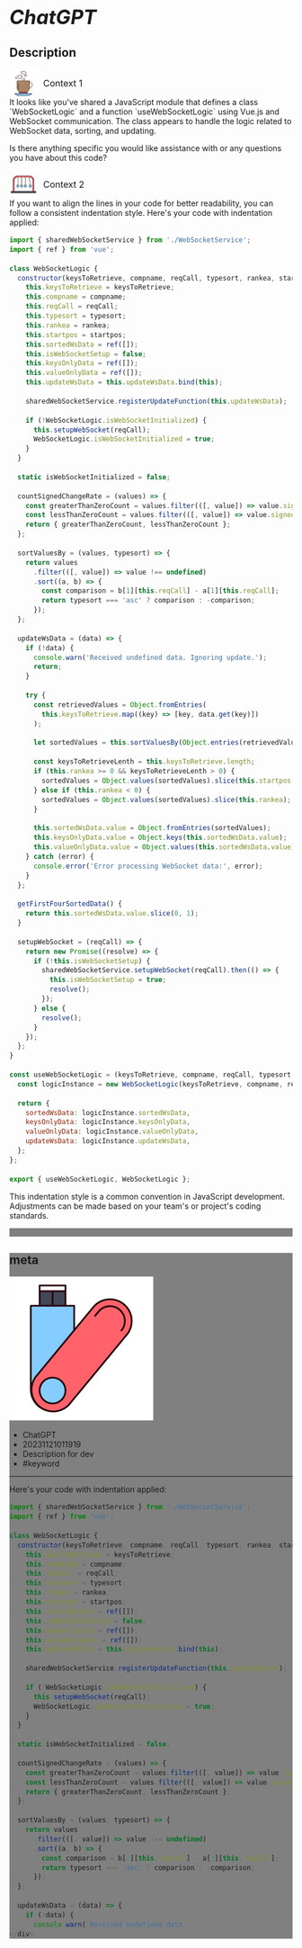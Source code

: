 # **<span style="font-size: 35px; font-style: italic;">ChatGPT</span>**

## Description




<div style="display: flex; align-items: center; font-size: 16px;"><div><img src="https://raw.githubusercontent.com/d10000usd/WebDocuments/main/public/icon/space/workspace-vector-free-icon-set-30.png" width="50" height="50" style="vertical-align: middle;" /></div><div style="display: inline-block; vertical-align: middle; margin-left: 10px; font-size: 16px;">Context 1</div></div>
It looks like you've shared a JavaScript module that defines a class `WebSocketLogic` and a function `useWebSocketLogic` using Vue.js and WebSocket communication. The class appears to handle the logic related to WebSocket data, sorting, and updating.

Is there anything specific you would like assistance with or any questions you have about this code?





<div style="display: flex; align-items: center; font-size: 16px;"><div><img src="https://raw.githubusercontent.com/d10000usd/WebDocuments/main/public/icon/space/workspace-vector-free-icon-set-35.png" width="50" height="50" style="vertical-align: middle;" /></div><div style="display: inline-block; vertical-align: middle; margin-left: 10px; font-size: 16px;">Context 2</div></div>
If you want to align the lines in your code for better readability, you can follow a consistent indentation style. Here's your code with indentation applied:

```javascript
import { sharedWebSocketService } from './WebSocketService';
import { ref } from 'vue';

class WebSocketLogic {
  constructor(keysToRetrieve, compname, reqCall, typesort, rankea, startpos) {
    this.keysToRetrieve = keysToRetrieve;
    this.compname = compname;
    this.reqCall = reqCall;
    this.typesort = typesort;
    this.rankea = rankea;
    this.startpos = startpos;
    this.sortedWsData = ref([]);
    this.isWebSocketSetup = false;
    this.keysOnlyData = ref([]);
    this.valueOnlyData = ref([]);
    this.updateWsData = this.updateWsData.bind(this);

    sharedWebSocketService.registerUpdateFunction(this.updateWsData);

    if (!WebSocketLogic.isWebSocketInitialized) {
      this.setupWebSocket(reqCall);
      WebSocketLogic.isWebSocketInitialized = true;
    }
  }

  static isWebSocketInitialized = false;

  countSignedChangeRate = (values) => {
    const greaterThanZeroCount = values.filter(([, value]) => value.signed_change_rate > 0).length;
    const lessThanZeroCount = values.filter(([, value]) => value.signed_change_rate < 0).length;
    return { greaterThanZeroCount, lessThanZeroCount };
  };

  sortValuesBy = (values, typesort) => {
    return values
      .filter(([, value]) => value !== undefined)
      .sort((a, b) => {
        const comparison = b[1][this.reqCall] - a[1][this.reqCall];
        return typesort === 'asc' ? comparison : -comparison;
      });
  };

  updateWsData = (data) => {
    if (!data) {
      console.warn('Received undefined data. Ignoring update.');
      return;
    }

    try {
      const retrievedValues = Object.fromEntries(
        this.keysToRetrieve.map((key) => [key, data.get(key)])
      );

      let sortedValues = this.sortValuesBy(Object.entries(retrievedValues), this.typesort);

      const keysToRetrieveLenth = this.keysToRetrieve.length;
      if (this.rankea >= 0 && keysToRetrieveLenth > 0) {
        sortedValues = Object.values(sortedValues).slice(this.startpos, this.startpos + this.rankea);
      } else if (this.rankea < 0) {
        sortedValues = Object.values(sortedValues).slice(this.rankea);
      }

      this.sortedWsData.value = Object.fromEntries(sortedValues);
      this.keysOnlyData.value = Object.keys(this.sortedWsData.value);
      this.valueOnlyData.value = Object.values(this.sortedWsData.value);
    } catch (error) {
      console.error('Error processing WebSocket data:', error);
    }
  };

  getFirstFourSortedData() {
    return this.sortedWsData.value.slice(0, 1);
  }

  setupWebSocket = (reqCall) => {
    return new Promise((resolve) => {
      if (!this.isWebSocketSetup) {
        sharedWebSocketService.setupWebSocket(reqCall).then(() => {
          this.isWebSocketSetup = true;
          resolve();
        });
      } else {
        resolve();
      }
    });
  };
}

const useWebSocketLogic = (keysToRetrieve, compname, reqCall, typesort, rankea, startpos) => {
  const logicInstance = new WebSocketLogic(keysToRetrieve, compname, reqCall, typesort, rankea, startpos);

  return {
    sortedWsData: logicInstance.sortedWsData,
    keysOnlyData: logicInstance.keysOnlyData,
    valueOnlyData: logicInstance.valueOnlyData,
    updateWsData: logicInstance.updateWsData,
  };
};

export { useWebSocketLogic, WebSocketLogic };
```

This indentation style is a common convention in JavaScript development. Adjustments can be made based on your team's or project's coding standards.



<div style="background-color: grey; height: 15px;"></div>







<div style="background-color: grey; ">  

## meta   
![ex_screenshot](https://raw.githubusercontent.com/d10000usd/WebDocuments/main/public/icon/space/workspace-vector-free-icon-set-40.png)  
* ChatGPT  
* 20231121011919  
* Description for dev  
* #keyword  
****
Here's your code with indentation applied:

```javascript
import { sharedWebSocketService } from './WebSocketService';
import { ref } from 'vue';

class WebSocketLogic {
  constructor(keysToRetrieve, compname, reqCall, typesort, rankea, startpos) {
    this.keysToRetrieve = keysToRetrieve;
    this.compname = compname;
    this.reqCall = reqCall;
    this.typesort = typesort;
    this.rankea = rankea;
    this.startpos = startpos;
    this.sortedWsData = ref([]);
    this.isWebSocketSetup = false;
    this.keysOnlyData = ref([]);
    this.valueOnlyData = ref([]);
    this.updateWsData = this.updateWsData.bind(this);

    sharedWebSocketService.registerUpdateFunction(this.updateWsData);

    if (!WebSocketLogic.isWebSocketInitialized) {
      this.setupWebSocket(reqCall);
      WebSocketLogic.isWebSocketInitialized = true;
    }
  }

  static isWebSocketInitialized = false;

  countSignedChangeRate = (values) => {
    const greaterThanZeroCount = values.filter(([, value]) => value.signed_change_rate > 0).length;
    const lessThanZeroCount = values.filter(([, value]) => value.signed_change_rate < 0).length;
    return { greaterThanZeroCount, lessThanZeroCount };
  };

  sortValuesBy = (values, typesort) => {
    return values
      .filter(([, value]) => value !== undefined)
      .sort((a, b) => {
        const comparison = b[1][this.reqCall] - a[1][this.reqCall];
        return typesort === 'asc' ? comparison : -comparison;
      });
  };

  updateWsData = (data) => {
    if (!data) {
      console.warn('Received undefined data  
</div> 
